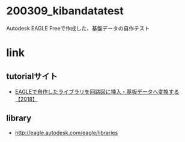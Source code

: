 # 200309_kibandatatest

Autodesk EAGLE Freeで作成した、基盤データの自作テスト

# link
## tutorialサイト
- [EAGLEで自作したライブラリを回路図に挿入・基板データへ変換する【2018】](https://wak-tech.com/archives/378)
## library
- http://eagle.autodesk.com/eagle/libraries
